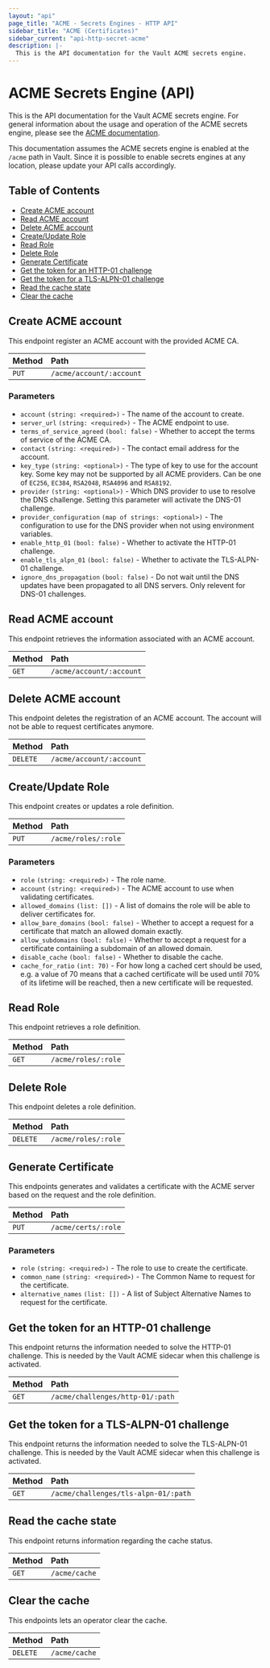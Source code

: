 ```yaml
---
layout: "api"
page_title: "ACME - Secrets Engines - HTTP API"
sidebar_title: "ACME (Certificates)"
sidebar_current: "api-http-secret-acme"
description: |-
  This is the API documentation for the Vault ACME secrets engine.
---
```


# ACME Secrets Engine (API)

This is the API documentation for the Vault ACME secrets engine. For general
information about the usage and operation of the ACME secrets engine, please see
the [ACME documentation](/docs/secrets/acme/index.html).

This documentation assumes the ACME secrets engine is enabled at the `/acme` path
in Vault. Since it is possible to enable secrets engines at any location, please
update your API calls accordingly.

## Table of Contents

* [Create ACME account](#create-acme-account)
* [Read ACME account](#read-acme-account)
* [Delete ACME account](#delete-acme-account)
* [Create/Update Role](#create-update-role)
* [Read Role](#read-role)
* [Delete Role](#delete-role)
* [Generate Certificate](#generate-certificate)
* [Get the token for an HTTP-01 challenge](#get-the-token-for-an-http-01-challenge)
* [Get the token for a TLS-ALPN-01 challenge](#get-the-token-for-a-tls-alpn-01-challenge)
* [Read the cache state](#read-the-cache-state)
* [Clear the cache](#clear-the-cache)

## Create ACME account

This endpoint register an ACME account with the provided ACME CA.

| Method   | Path                      |
| :------- | :------------------------ |
| `PUT`    | `/acme/account/:account`  |


### Parameters

- `account` `(string: <required>)` - The name of the account to create.
- `server_url` `(string: <required>)` - The ACME endpoint to use.
- `terms_of_service_agreed` `(bool: false)` - Whether to accept the terms of service of the ACME CA.
- `contact` `(string: <required>)` - The contact email address for the account.
- `key_type` `(string: <optional>)` - The type of key to use for the account key. Some key may not be supported by all ACME providers. Can be one of `EC256`, `EC384`, `RSA2048`, `RSA4096` and `RSA8192`.
- `provider` `(string: <optional>)` - Which DNS provider to use to resolve the DNS challenge. Setting this parameter will activate the DNS-01 challenge.
- `provider_configuration` `(map of strings: <optional>)` - The configuration to use for the DNS provider when not using environment variables.
- `enable_http_01` `(bool: false)` - Whether to activate the HTTP-01 challenge.
- `enable_tls_alpn_01` `(bool: false)` - Whether to activate the TLS-ALPN-01 challenge.
- `ignore_dns_propagation` `(bool: false)` - Do not wait until the DNS updates have been propagated to all DNS servers. Only relevent for DNS-01 challenges.

## Read ACME account

This endpoint retrieves the information associated with an ACME account.

| Method | Path                     |
| :----- | :----------------------- |
| `GET`  | `/acme/account/:account` |

## Delete ACME account

This endpoint deletes the registration of an ACME account. The account will not
be able to request certificates anymore.

| Method    | Path                     |
| :-------- | :----------------------- |
| `DELETE`  | `/acme/account/:account` |

## Create/Update Role

This endpoint creates or updates a role definition.

| Method | Path                 |
| :----- | :------------------- |
| `PUT`  | `/acme/roles/:role`  |

### Parameters

- `role` `(string: <required>)` - The role name.
- `account` `(string: <required>)` - The ACME account to use when validating certificates.
- `allowed_domains` `(list: [])` - A list of domains the role will be able to deliver certificates for.
- `allow_bare_domains` `(bool: false)` - Whether to accept a request for a certificate that match an allowed domain exactly.
- `allow_subdomains` `(bool: false)` - Whether to accept a request for a certificate containiing a subdomain of an allowed domain.
- `disable_cache` `(bool: false)` - Whether to disable the cache.
- `cache_for_ratio` `(int: 70)` - For how long a cached cert should be used, e.g. a value of 70 means that a cached certificate will be used until 70% of its lifetime will be reached, then a new certificate will be requested.

## Read Role

This endpoint retrieves a role definition.

| Method | Path                 |
| :----- | :------------------- |
| `GET`  | `/acme/roles/:role`  |

## Delete Role

This endpoint deletes a role definition.

| Method    | Path                 |
| :-------- | :------------------- |
| `DELETE`  | `/acme/roles/:role`  |

## Generate Certificate

This endpoints generates and validates a certificate with the ACME server based
on the request and the role definition.

| Method | Path                 |
| :----- | :------------------- |
| `PUT`  | `/acme/certs/:role`  |

### Parameters

- `role` `(string: <required>)` - The role to use to create the certificate.
- `common_name` `(string: <required>)` - The Common Name to request for the certificate.
- `alternative_names` `(list: [])` - A list of Subject Alternative Names to request for the certificate.

## Get the token for an HTTP-01 challenge

This endpoint returns the information needed to solve the HTTP-01 challenge.
This is needed by the Vault ACME sidecar when this challenge is activated.

| Method | Path                                  |
| :----- | :------------------------------------ |
| `GET`  | `/acme/challenges/http-01/:path`      |

## Get the token for a TLS-ALPN-01 challenge

This endpoint returns the information needed to solve the TLS-ALPN-01 challenge.
This is needed by the Vault ACME sidecar when this challenge is activated.

| Method | Path                                  |
| :----- | :------------------------------------ |
| `GET`  | `/acme/challenges/tls-alpn-01/:path`  |

## Read the cache state

This endpoint returns information regarding the cache status.

| Method | Path               |
| :----- | :----------------- |
| `GET`  | `/acme/cache`      |

## Clear the cache

This endpoints lets an operator clear the cache.

| Method    | Path               |
| :-------- | :----------------- |
| `DELETE`  | `/acme/cache`      |
